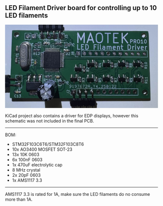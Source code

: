 ## LED Filament Driver board for controlling up to 10 LED filaments

![alt text](board.jpg)

KiCad project also contains a driver for EDP displays, however this schematic was not included in the final PCB.

---

BOM:

- STM32F103C6T6/STM32F103C8T6
- 10x AO3400 MOSFET SOT-23
- 13x 10K 0603
- 6x 100nF 0603
- 1x 470uF electrolytic cap
- 8 MHz crystal
- 2x 20pF 0603
- 1x AMS1117 3.3

---

AMS1117 3.3 is rated for 1A, make sure the LED filaments do no consume more than 1A.

